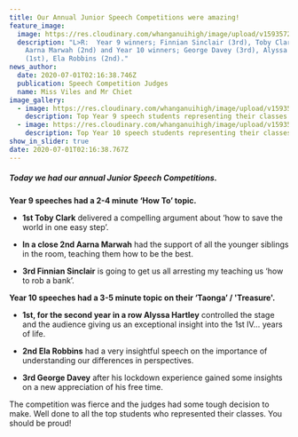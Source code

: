 ```yaml
---
title: Our Annual Junior Speech Competitions were amazing!
feature_image:
  image: https://res.cloudinary.com/whanganuihigh/image/upload/v1593572577/News/Y9-_-Y10-winners.jpg-try-again.jpg
  description: "L>R:  Year 9 winners; Finnian Sinclair (3rd), Toby Clark (1st),
    Aarna Marwah (2nd) and Year 10 winners; George Davey (3rd), Alyssa Hartley
    (1st), Ela Robbins (2nd)."
news_author:
  date: 2020-07-01T02:16:38.746Z
  publication: Speech Competition Judges
  name: Miss Viles and Mr Chiet
image_gallery:
  - image: https://res.cloudinary.com/whanganuihigh/image/upload/v1593572917/News/Y9_top_students_representing_their_classes.jpg
    description: Top Year 9 speech students representing their classes.
  - image: https://res.cloudinary.com/whanganuihigh/image/upload/v1593572953/News/Y10_top_students_representing_their_classes.jpg
    description: Top Year 10 speech students representing their classes.
show_in_slider: true
date: 2020-07-01T02:16:38.767Z
---
```

##### Today we had our annual Junior Speech Competitions. 

**Year 9 speeches had a 2-4 minute ‘How To’ topic.**  

* **1st Toby Clark** delivered a compelling argument about ‘how to save the world in one easy step’.  

* **In a close 2nd Aarna Marwah** had the support of all the younger siblings in the room, teaching them how to be the best.  

* **3rd Finnian Sinclair** is going to get us all arresting my teaching us ‘how to rob a bank’.

**Year 10 speeches had a 3-5 minute topic on their ‘Taonga’ / 'Treasure'.**  

* **1st, for the second year in a row Alyssa Hartley** controlled the stage and the audience giving us an exceptional insight into the 1st IV… years of life.  

* **2nd Ela Robbins** had a very insightful speech on the importance of understanding our differences in perspectives.  

* **3rd George Davey** after his lockdown experience gained some insights on a new appreciation of his free time.

The competition was fierce and the judges had some tough decision to make.
Well done to all the top students who represented their classes.
You should be proud!
